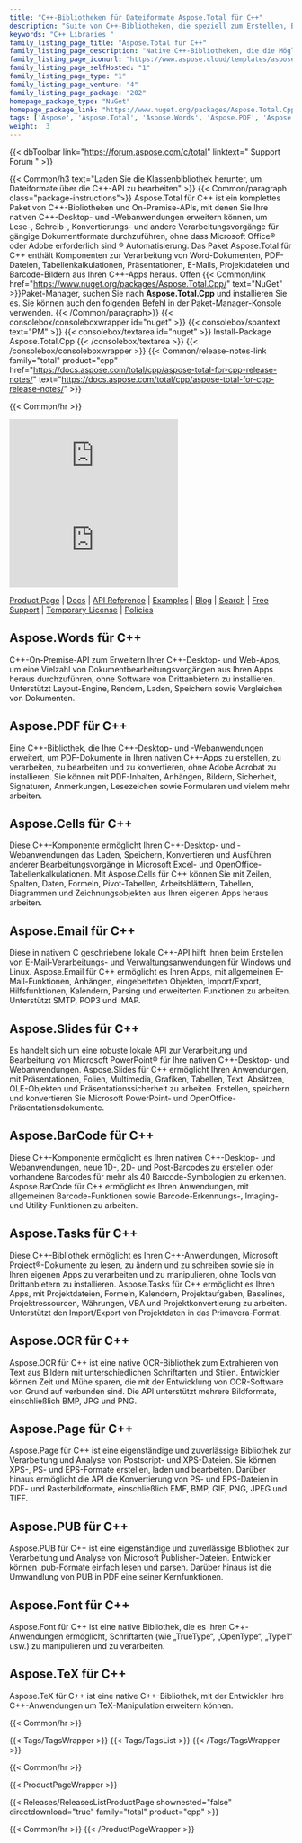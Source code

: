 ```yaml
---
title: "C++-Bibliotheken für Dateiformate Aspose.Total für C++"
description: "Suite von C++-Bibliotheken, die speziell zum Erstellen, Bearbeiten und Konvertieren gängiger Dateiformate aus Microsoft Office und PDF entwickelt wurden, ohne dass Office oder Adobe Automation erforderlich sind. Das C++-API-Paket enthält auch eine spezialisierte Bibliothek zum Generieren und Erkennen von Barcode-Etiketten aus Bildern."
keywords: "C++ Libraries "
family_listing_page_title: "Aspose.Total für C++"
family_listing_page_description: "Native C++-Bibliotheken, die die Möglichkeit bieten, Excel-Tabellen, PowerPoint-Präsentationen, E-Mail-Nachrichten und PDF-Dateien aus C++-Anwendungen heraus zu erstellen, zu bearbeiten, zu konvertieren oder zu rendern. Es bietet auch die Möglichkeit, Text aus Bildern über eine eigenständige C++ OCR-Bibliothek zu extrahieren sowie Barcode-Generierung und -Erkennung."
family_listing_page_iconurl: "https://www.aspose.cloud/templates/aspose/App_Themes/V3/images/total/272x272/aspose_total-for-cpp.png"
family_listing_page_selfHosted: "1"
family_listing_page_type: "1"
family_listing_page_venture: "4"
family_listing_page_package: "202"
homepage_package_type: "NuGet"
homepage_package_link: "https://www.nuget.org/packages/Aspose.Total.Cpp/"
tags: ['Aspose', 'Aspose.Total', 'Aspose.Words', 'Aspose.PDF', 'Aspose.Cells', 'Aspose.Email', 'Aspose.Slides', 'Aspose.BarCode', 'Aspose.Tasks', 'Aspose.OCR', 'Aspose.Page', 'Aspose.PUB', 'Aspose.Font', 'C++', 'CPP', 'Conholdate', 'Conholdate.Total']
weight:  3
---
```


{{< dbToolbar link="https://forum.aspose.com/c/total" linktext=" Support Forum " >}}

{{< Common/h3 text="Laden Sie die Klassenbibliothek herunter, um Dateiformate über die C++-API zu bearbeiten"  >}}
{{< Common/paragraph class="package-instructions">}}
Aspose.Total für C++ ist ein komplettes Paket von C++-Bibliotheken und On-Premise-APIs, mit denen Sie Ihre nativen C++-Desktop- und -Webanwendungen erweitern können, um Lese-, Schreib-, Konvertierungs- und andere Verarbeitungsvorgänge für gängige Dokumentformate durchzuführen, ohne dass Microsoft Office® oder Adobe erforderlich sind ® Automatisierung. Das Paket Aspose.Total für C++ enthält Komponenten zur Verarbeitung von Word-Dokumenten, PDF-Dateien, Tabellenkalkulationen, Präsentationen, E-Mails, Projektdateien und Barcode-Bildern aus Ihren C++-Apps heraus.
Offen
{{< Common/link href="https://www.nuget.org/packages/Aspose.Total.Cpp/" text="NuGet"  >}}Paket-Manager, suchen Sie nach <b>Aspose.Total.Cpp</b> und installieren Sie es. Sie können auch den folgenden Befehl in der Paket-Manager-Konsole verwenden.
{{< /Common/paragraph>}}
{{< consolebox/consoleboxwrapper id="nuget" >}}
   {{< consolebox/spantext text="PM" >}}
   {{< consolebox/textarea id="nuget" >}} Install-Package Aspose.Total.Cpp {{< /consolebox/textarea >}}
{{< /consolebox/consoleboxwrapper >}}
{{< Common/release-notes-link family="total" product="cpp" href="https://docs.aspose.com/total/cpp/aspose-total-for-cpp-release-notes/" text="https://docs.aspose.com/total/cpp/aspose-total-for-cpp-release-notes/"  >}}

{{< Common/hr >}}

![Version](https://img.shields.io/nuget/v/Aspose.Total.Cpp) ![Nuget](https://img.shields.io/nuget/dt/Aspose.Total.Cpp)

[Product Page](https://products.aspose.com/total/cpp/) | [Docs](https://docs.aspose.com/total/cpp/) | [API Reference](https://reference.aspose.com/) | [Examples](http://aspose.github.io/) | [Blog](https://blog.aspose.com/) | [Search](https://search.aspose.com/) | [Free Support](https://forum.aspose.com/) | [Temporary License](https://purchase.aspose.com/temporary-license) | [Policies](https://purchase.aspose.com/policies)

## Aspose.Words für C++

C++-On-Premise-API zum Erweitern Ihrer C++-Desktop- und Web-Apps, um eine Vielzahl von Dokumentbearbeitungsvorgängen aus Ihren Apps heraus durchzuführen, ohne Software von Drittanbietern zu installieren. Unterstützt Layout-Engine, Rendern, Laden, Speichern sowie Vergleichen von Dokumenten.

## Aspose.PDF für C++

Eine C++-Bibliothek, die Ihre C++-Desktop- und -Webanwendungen erweitert, um PDF-Dokumente in Ihren nativen C++-Apps zu erstellen, zu verarbeiten, zu bearbeiten und zu konvertieren, ohne Adobe Acrobat zu installieren. Sie können mit PDF-Inhalten, Anhängen, Bildern, Sicherheit, Signaturen, Anmerkungen, Lesezeichen sowie Formularen und vielem mehr arbeiten.

## Aspose.Cells für C++

Diese C++-Komponente ermöglicht Ihren C++-Desktop- und -Webanwendungen das Laden, Speichern, Konvertieren und Ausführen anderer Bearbeitungsvorgänge in Microsoft Excel- und OpenOffice-Tabellenkalkulationen. Mit Aspose.Cells für C++ können Sie mit Zeilen, Spalten, Daten, Formeln, Pivot-Tabellen, Arbeitsblättern, Tabellen, Diagrammen und Zeichnungsobjekten aus Ihren eigenen Apps heraus arbeiten.

## Aspose.Email für C++

Diese in nativem C geschriebene lokale C++-API hilft Ihnen beim Erstellen von E-Mail-Verarbeitungs- und Verwaltungsanwendungen für Windows und Linux. Aspose.Email für C++ ermöglicht es Ihren Apps, mit allgemeinen E-Mail-Funktionen, Anhängen, eingebetteten Objekten, Import/Export, Hilfsfunktionen, Kalendern, Parsing und erweiterten Funktionen zu arbeiten. Unterstützt SMTP, POP3 und IMAP.

## Aspose.Slides für C++

Es handelt sich um eine robuste lokale API zur Verarbeitung und Bearbeitung von Microsoft PowerPoint® für Ihre nativen C++-Desktop- und Webanwendungen. Aspose.Slides für C++ ermöglicht Ihren Anwendungen, mit Präsentationen, Folien, Multimedia, Grafiken, Tabellen, Text, Absätzen, OLE-Objekten und Präsentationssicherheit zu arbeiten. Erstellen, speichern und konvertieren Sie Microsoft PowerPoint- und OpenOffice-Präsentationsdokumente.

## Aspose.BarCode für C++

Diese C++-Komponente ermöglicht es Ihren nativen C++-Desktop- und Webanwendungen, neue 1D-, 2D- und Post-Barcodes zu erstellen oder vorhandene Barcodes für mehr als 40 Barcode-Symbologien zu erkennen. Aspose.BarCode für C++ ermöglicht es Ihren Anwendungen, mit allgemeinen Barcode-Funktionen sowie Barcode-Erkennungs-, Imaging- und Utility-Funktionen zu arbeiten.

## Aspose.Tasks für C++

Diese C++-Bibliothek ermöglicht es Ihren C++-Anwendungen, Microsoft Project®-Dokumente zu lesen, zu ändern und zu schreiben sowie sie in Ihren eigenen Apps zu verarbeiten und zu manipulieren, ohne Tools von Drittanbietern zu installieren. Aspose.Tasks für C++ ermöglicht es Ihren Apps, mit Projektdateien, Formeln, Kalendern, Projektaufgaben, Baselines, Projektressourcen, Währungen, VBA und Projektkonvertierung zu arbeiten. Unterstützt den Import/Export von Projektdaten in das Primavera-Format.

## Aspose.OCR für C++

Aspose.OCR für C++ ist eine native OCR-Bibliothek zum Extrahieren von Text aus Bildern mit unterschiedlichen Schriftarten und Stilen. Entwickler können Zeit und Mühe sparen, die mit der Entwicklung von OCR-Software von Grund auf verbunden sind. Die API unterstützt mehrere Bildformate, einschließlich BMP, JPG und PNG.

## Aspose.Page für C++

Aspose.Page für C++ ist eine eigenständige und zuverlässige Bibliothek zur Verarbeitung und Analyse von Postscript- und XPS-Dateien. Sie können XPS-, PS- und EPS-Formate erstellen, laden und bearbeiten. Darüber hinaus ermöglicht die API die Konvertierung von PS- und EPS-Dateien in PDF- und Rasterbildformate, einschließlich EMF, BMP, GIF, PNG, JPEG und TIFF.

## Aspose.PUB für C++

Aspose.PUB für C++ ist eine eigenständige und zuverlässige Bibliothek zur Verarbeitung und Analyse von Microsoft Publisher-Dateien. Entwickler können .pub-Formate einfach lesen und parsen. Darüber hinaus ist die Umwandlung von PUB in PDF eine seiner Kernfunktionen.

## Aspose.Font für C++

Aspose.Font für C++ ist eine native Bibliothek, die es Ihren C++-Anwendungen ermöglicht, Schriftarten (wie „TrueType“, „OpenType“, „Type1“ usw.) zu manipulieren und zu verarbeiten.

## Aspose.TeX für C++

Aspose.TeX für C++ ist eine native C++-Bibliothek, mit der Entwickler ihre C++-Anwendungen um TeX-Manipulation erweitern können.

{{< Common/hr >}}

{{< Tags/TagsWrapper >}}
 {{< Tags/TagsList >}}
{{< /Tags/TagsWrapper >}}

{{< Common/hr >}}

{{< ProductPageWrapper >}}
<!-- ReleasesListProductPage-->
   {{< Releases/ReleasesListProductPage shownested="false"  directdownload="true" family="total" product="cpp" >}}
<!-- /ReleasesListProductPage-->
{{< Common/hr >}}
{{< /ProductPageWrapper >}}

